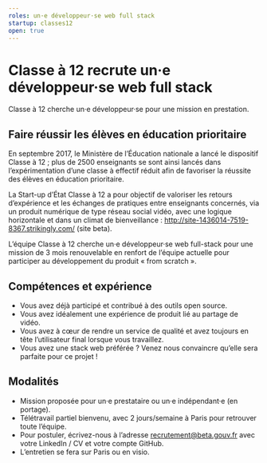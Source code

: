 ```yaml
---
roles: un·e développeur·se web full stack
startup: classes12
open: true
---
```


# Classe à 12 recrute un·e développeur·se web full stack
 
Classe à 12 cherche un·e développeur·se pour une mission en prestation. 

<!--more-->

## Faire réussir les élèves en éducation prioritaire 
En septembre 2017, le Ministère de l’Éducation nationale a lancé le dispositif Classe à 12 ; plus de 2500 enseignants se sont ainsi lancés dans l’expérimentation d’une classe à effectif réduit afin de favoriser la réussite des élèves en éducation prioritaire. 

La Start-up d’État Classe à 12 a pour objectif de valoriser les retours d’expérience et les échanges de pratiques entre enseignants concernés, via un produit numérique de type réseau social vidéo, avec une logique horizontale et dans un climat de bienveillance : http://site-1436014-7519-8367.strikingly.com/ (site beta).
 
L’équipe Classe à 12 cherche un·e développeur·se web full-stack pour une mission de 3 mois renouvelable en renfort de l’équipe actuelle pour participer au développement du produit « from scratch ».

## Compétences et expérience

* Vous avez déjà participé et contribué à des outils open source.
* Vous avez idéalement une expérience de produit lié au partage de vidéo.
* Vous avez à cœur de rendre un service de qualité et avez toujours en tête l’utilisateur final lorsque vous travaillez.
* Vous avez une stack web préférée ? Venez nous convaincre qu’elle sera parfaite pour ce projet !

## Modalités
* Mission proposée pour un·e prestataire ou un·e indépendant·e (en portage).
* Télétravail partiel bienvenu, avec 2 jours/semaine à Paris pour retrouver toute l’équipe.
* Pour postuler, écrivez-nous à l’adresse recrutement@beta.gouv.fr avec votre LinkedIn / CV et votre compte GitHub. 
* L’entretien se fera sur Paris ou en visio.

